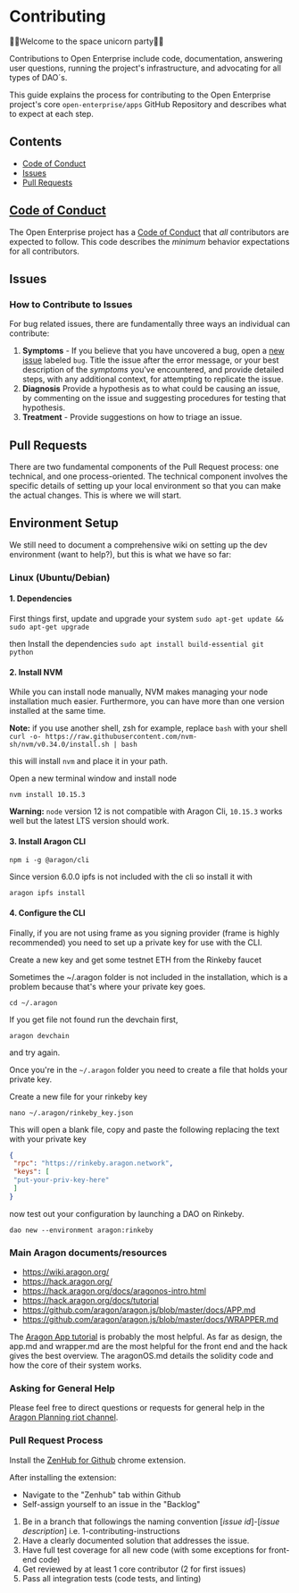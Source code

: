 # Contributing

🦄🚀Welcome to the space unicorn party🚀🦄

Contributions to Open Enterprise include code, documentation, answering user questions, running the project's infrastructure, and advocating for all types of DAO´s.

This guide explains the process for contributing to the Open Enterprise project's core `open-enterprise/apps` GitHub Repository and describes what to expect at each step.

## Contents

- [Code of Conduct](#code-of-conduct)
- [Issues](#issues)
- [Pull Requests](#pull-requests)

## [Code of Conduct](./CODE_OF_CONDUCT.md)

The Open Enterprise project has a
[Code of Conduct](./CODE_OF_CONDUCT.md)
that _all_ contributors are expected to follow. This code describes the
_minimum_ behavior expectations for all contributors.

## Issues

### How to Contribute to Issues

For bug related issues, there are fundamentally three ways an individual can
contribute:

1. **Symptoms** - If you believe that you have uncovered a bug, open a [new issue](https://github.com/AutarkLabs/planning-suite/issues/new) labeled `bug`. Title the issue after the error message, or your best description of the _symptoms_ you've encountered, and provide detailed steps, with any additional context, for attempting to replicate the issue.
2. **Diagnosis** Provide a hypothesis as to what could be causing an issue, by commenting on the issue and suggesting procedures for testing that hypothesis.
3. **Treatment** - Provide suggestions on how to triage an issue.

## Pull Requests

There are two fundamental components of the Pull Request process: one technical, and one process-oriented. The technical component involves the specific details of setting up your local environment so that you can make the actual changes. This is where we will start.

## Environment Setup

We still need to document a comprehensive wiki on setting up the dev environment (want to help?), but this is what we have so far:

### Linux (Ubuntu/Debian)

#### 1. Dependencies

First things first, update and upgrade your system
`sudo apt-get update && sudo apt-get upgrade`

then Install the dependencies
`sudo apt install build-essential git python`

#### 2. Install NVM

While you can install node manually, NVM makes managing your node installation much easier. Furthermore, you can have more than one version installed at the same time.

**Note:** if you use another shell, zsh for example, replace `bash` with your shell
`curl -o- https://raw.githubusercontent.com/nvm-sh/nvm/v0.34.0/install.sh | bash`

this will install `nvm` and place it in your path.

Open a new terminal window and install node

`nvm install 10.15.3`

**Warning:** `node` version 12 is not compatible with Aragon Cli, `10.15.3` works well but the latest LTS version should work.

#### 3. Install Aragon CLI

`npm i -g @aragon/cli`

Since version 6.0.0 ipfs is not included with the cli so install it with

`aragon ipfs install`

#### 4. Configure the CLI

Finally, if you are not using frame as you signing provider (frame is highly recommended) you need to set up a private key for use with the CLI.

Create a new key and get some testnet ETH from the Rinkeby faucet

Sometimes the ~/.aragon folder is not included in the installation, which is a problem because that's where your private key goes.

`cd ~/.aragon`

If you get file not found run the devchain first,

`aragon devchain`

and try again.

Once you're in the `~/.aragon` folder you need to create a file that holds your private key.

Create a new file for your rinkeby key

`nano ~/.aragon/rinkeby_key.json`

This will open a blank file, copy and paste the following replacing the text with your private key

```json
{
 "rpc": "https://rinkeby.aragon.network",
 "keys": [
 "put-your-priv-key-here"
 ]
}
```

now test out your configuration by launching a DAO on Rinkeby.

`dao new --environment aragon:rinkeby`

### Main Aragon documents/resources

- <https://wiki.aragon.org/>
- <https://hack.aragon.org/>
- <https://hack.aragon.org/docs/aragonos-intro.html>
- <https://hack.aragon.org/docs/tutorial>
- <https://github.com/aragon/aragon.js/blob/master/docs/APP.md>
- <https://github.com/aragon/aragon.js/blob/master/docs/WRAPPER.md>

The [Aragon App tutorial](https://hack.aragon.org/docs/tutorial) is probably the most helpful. As far as design, the app.md and wrapper.md are the most helpful for the front end and the hack gives the best overview. The aragonOS.md details the solidity code and how the core of their system works.

### Asking for General Help

Please feel free to direct questions or requests for general help in the [Aragon Planning riot channel](https://riot.im/app/#/room/#aragon-planning:matrix.org).

### Pull Request Process

Install the [ZenHub for Github](https://chrome.google.com/webstore/detail/zenhub-for-github/ogcgkffhplmphkaahpmffcafajaocjbd?hl=en-US) chrome extension.

After installing the extension:

- Navigate to the "Zenhub" tab within Github
- Self-assign yourself to an issue in the "Backlog"

1. Be in a branch that followings the naming convention [*issue id*]-[*issue description*] i.e. 1-contributing-instructions
2. Have a clearly documented solution that addresses the issue.
3. Have full test coverage for all new code (with some exceptions for front-end code)
4. Get reviewed by at least 1 core contributor (2 for first issues)
5. Pass all integration tests (code tests, and linting)
